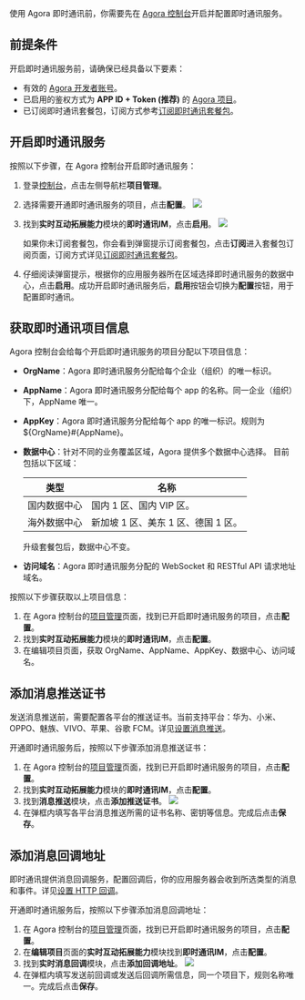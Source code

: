 使用 Agora 即时通讯前，你需要先在 [Agora 控制台](https://console.agora.io/#onboarding)开启并配置即时通讯服务。

## 前提条件

开启即时通讯服务前，请确保已经具备以下要素：

- 有效的 [Agora 开发者账号](https://docs.agora.io/cn/AgoraPlatform/get_appid_token?platform=AllPlatforms#创建-agora-账号)。
- 已启用的鉴权方式为 **APP ID + Token (推荐)** 的 [Agora 项目](https://docs.agora.io/cn/Agora]Platform/get_appid_token?platform=AllPlatforms#创建-agora-项目)。
- 已订阅即时通讯套餐包，订阅方式参考[订阅即时通讯套餐包](./agora_chat_pricing?platform=All%20Platforms#订阅套餐包)。

## 开启即时通讯服务

按照以下步骤，在 Agora 控制台开启即时通讯服务：

1. 登录[控制台](https://sso2.agora.io/cn/)，点击左侧导航栏**项目管理**。

2. 选择需要开通即时通讯服务的项目，点击**配置**。
![](https://web-cdn.agora.io/docs-files/1642509377813)

3. 找到**实时互动拓展能力**模块的**即时通讯IM**，点击**启用**。
![](https://web-cdn.agora.io/docs-files/1642509441928)

   如果你未订阅套餐包，你会看到弹窗提示订阅套餐包，点击**订阅**进入套餐包订阅页面，订阅方式详见[订阅即时通讯套餐包](./agora_chat_pricing?platform=All%20Platforms#订阅套餐包)。

4. 仔细阅读弹窗提示，根据你的应用服务器所在区域选择即时通讯服务的数据中心，点击**启用**。成功开启即时通讯服务后，**启用**按钮会切换为**配置**按钮，用于配置即时通讯。

## 获取即时通讯项目信息

Agora 控制台会给每个开启即时通讯服务的项目分配以下项目信息：

- **OrgName**：Agora 即时通讯服务分配给每个企业（组织）的唯一标识。

- **AppName**：Agora 即时通讯服务分配给每个 app 的名称。同一企业（组织）下，AppName 唯一。

- **AppKey**：Agora 即时通讯服务分配给每个 app 的唯一标识。规则为 ${OrgName}#{AppName}。

- **数据中心**：针对不同的业务覆盖区域，Agora 提供多个数据中心选择。 目前包括以下区域：

  | 类型         | 名称                                        |
  | ------------ | ------------------------------------------- |
  | 国内数据中心 | 国内 1 区、国内 VIP 区。 |
  | 海外数据中心 | 新加坡 1 区、美东 1 区、德国 1 区。           |

  <div class="alert note"> 升级套餐包后，数据中心不变。 </div>

- **访问域名**：Agora 即时通讯服务分配的 WebSocket 和 RESTful API 请求地址域名。

按照以下步骤获取以上项目信息：

1. 在 Agora 控制台的[项目管理](https://console.agora.io/projects)页面，找到已开启即时通讯服务的项目，点击**配置**。
2. 找到**实时互动拓展能力**模块的**即时通讯IM**，点击**配置**。
3. 在编辑项目页面，获取 OrgName、AppName、AppKey、数据中心、访问域名。

## 添加消息推送证书

发送消息推送前，需要配置各平台的推送证书。当前支持平台：华为、小米、OPPO、魅族、VIVO、苹果、谷歌 FCM。详见[设置消息推送](./agora_chat_push_android?platform=Android)。

开通即时通讯服务后，按照以下步骤添加消息推送证书：

1. 在 Agora 控制台的[项目管理](https://console.agora.io/projects)页面，找到已开启即时通讯服务的项目，点击**配置**。
2. 找到**实时互动拓展能力**模块的**即时通讯IM**，点击**配置**。
3. 找到**消息推送**模块，点击**添加推送证书**。
![](https://web-cdn.agora.io/docs-files/1642509604977)
4. 在弹框内填写各平台消息推送所需的证书名称、密钥等信息。完成后点击**保存**。

## 添加消息回调地址

即时通讯提供消息回调服务，配置回调后，你的应用服务器会收到所选类型的消息和事件。详见[设置 HTTP 回调](./agora_chat_set_up_webhooks?platform=Android)。

开通即时通讯服务后，按照以下步骤添加消息回调地址：

1. 在 Agora 控制台的[项目管理](https://console.agora.io/projects)页面，找到已开启即时通讯服务的项目，点击**配置**。
2. 在**编辑项目**页面的**实时互动拓展能力**模块找到**即时通讯IM**，点击**配置**。
3. 找到**实时消息回调**模块，点击**添加回调地址**。
![](https://web-cdn.agora.io/docs-files/1642509714974)
4. 在弹框内填写发送前回调或发送后回调所需信息，同一个项目下，规则名称唯一。完成后点击**保存**。